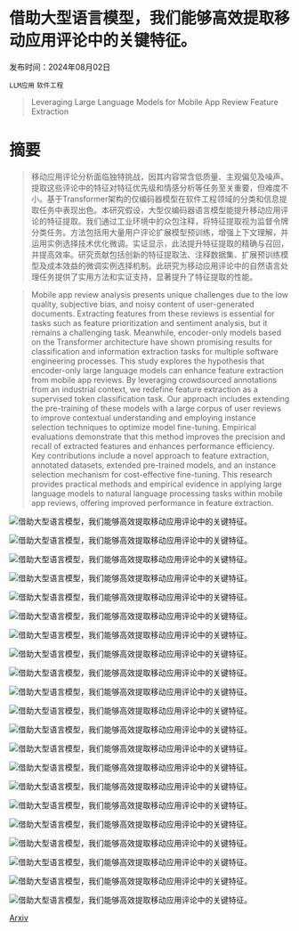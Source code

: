 # 借助大型语言模型，我们能够高效提取移动应用评论中的关键特征。

发布时间：2024年08月02日

`LLM应用` `软件工程`

> Leveraging Large Language Models for Mobile App Review Feature Extraction

# 摘要

> 移动应用评论分析面临独特挑战，因其内容常含低质量、主观偏见及噪声。提取这些评论中的特征对特征优先级和情感分析等任务至关重要，但难度不小。基于Transformer架构的仅编码器模型在软件工程领域的分类和信息提取任务中表现出色。本研究假设，大型仅编码器语言模型能提升移动应用评论的特征提取。我们通过工业环境中的众包注释，将特征提取视为监督令牌分类任务。方法包括用大量用户评论扩展模型预训练，增强上下文理解，并运用实例选择技术优化微调。实证显示，此法提升特征提取的精确与召回，并提高效率。研究贡献包括创新的特征提取法、注释数据集、扩展预训练模型及成本效益的微调实例选择机制。此研究为移动应用评论中的自然语言处理任务提供了实用方法和实证支持，显著提升了特征提取的性能。

> Mobile app review analysis presents unique challenges due to the low quality, subjective bias, and noisy content of user-generated documents. Extracting features from these reviews is essential for tasks such as feature prioritization and sentiment analysis, but it remains a challenging task. Meanwhile, encoder-only models based on the Transformer architecture have shown promising results for classification and information extraction tasks for multiple software engineering processes. This study explores the hypothesis that encoder-only large language models can enhance feature extraction from mobile app reviews. By leveraging crowdsourced annotations from an industrial context, we redefine feature extraction as a supervised token classification task. Our approach includes extending the pre-training of these models with a large corpus of user reviews to improve contextual understanding and employing instance selection techniques to optimize model fine-tuning. Empirical evaluations demonstrate that this method improves the precision and recall of extracted features and enhances performance efficiency. Key contributions include a novel approach to feature extraction, annotated datasets, extended pre-trained models, and an instance selection mechanism for cost-effective fine-tuning. This research provides practical methods and empirical evidence in applying large language models to natural language processing tasks within mobile app reviews, offering improved performance in feature extraction.

![借助大型语言模型，我们能够高效提取移动应用评论中的关键特征。](../../../paper_images/2408.01063/telegram-features-v2.png)

![借助大型语言模型，我们能够高效提取移动应用评论中的关键特征。](../../../paper_images/2408.01063/research-method.png)

![借助大型语言模型，我们能够高效提取移动应用评论中的关键特征。](../../../paper_images/2408.01063/design-baseline.png)

![借助大型语言模型，我们能够高效提取移动应用评论中的关键特征。](../../../paper_images/2408.01063/design-extended-pretraining.png)

![借助大型语言模型，我们能够高效提取移动应用评论中的关键特征。](../../../paper_images/2408.01063/design-instance-selection.png)

![借助大型语言模型，我们能够高效提取移动应用评论中的关键特征。](../../../paper_images/2408.01063/questionnaire-1.png)

![借助大型语言模型，我们能够高效提取移动应用评论中的关键特征。](../../../paper_images/2408.01063/questionnaire-2.png)

![借助大型语言模型，我们能够高效提取移动应用评论中的关键特征。](../../../paper_images/2408.01063/eval_loss.png)

![借助大型语言模型，我们能够高效提取移动应用评论中的关键特征。](../../../paper_images/2408.01063/bert-base-uncased-EP.png)

![借助大型语言模型，我们能够高效提取移动应用评论中的关键特征。](../../../paper_images/2408.01063/bert-large-uncased-EP.png)

![借助大型语言模型，我们能够高效提取移动应用评论中的关键特征。](../../../paper_images/2408.01063/roberta-base-EP.png)

![借助大型语言模型，我们能够高效提取移动应用评论中的关键特征。](../../../paper_images/2408.01063/roberta-large-EP.png)

![借助大型语言模型，我们能够高效提取移动应用评论中的关键特征。](../../../paper_images/2408.01063/xlnet-base-cased-EP.png)

![借助大型语言模型，我们能够高效提取移动应用评论中的关键特征。](../../../paper_images/2408.01063/xlnet-large-cased-EP.png)

![借助大型语言模型，我们能够高效提取移动应用评论中的关键特征。](../../../paper_images/2408.01063/bert-base-uncased-IS.png)

![借助大型语言模型，我们能够高效提取移动应用评论中的关键特征。](../../../paper_images/2408.01063/bert-large-uncased-IS.png)

![借助大型语言模型，我们能够高效提取移动应用评论中的关键特征。](../../../paper_images/2408.01063/roberta-base-IS.png)

![借助大型语言模型，我们能够高效提取移动应用评论中的关键特征。](../../../paper_images/2408.01063/roberta-large-IS.png)

![借助大型语言模型，我们能够高效提取移动应用评论中的关键特征。](../../../paper_images/2408.01063/xlnet-base-cased-IS.png)

![借助大型语言模型，我们能够高效提取移动应用评论中的关键特征。](../../../paper_images/2408.01063/xlnet-large-cased-IS.png)

![借助大型语言模型，我们能够高效提取移动应用评论中的关键特征。](../../../paper_images/2408.01063/performance-efficiency.png)

[Arxiv](https://arxiv.org/abs/2408.01063)